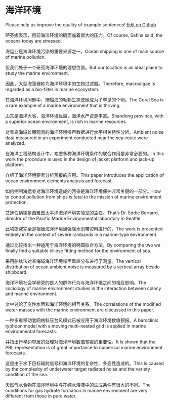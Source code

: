 # 海洋环境

Please help us improve the quality of example sentences! [Edit on Github](https://github.com/jiyushe/jiyu-example-sentence-source/blob/main/chinese/haiyanghuanjing.md)

<p><span class="chinese">萨芬娜表示，目前海洋环境的确面临着很大的压力。</span><span class="english">Of course, Safina said, the oceans today are stressed.</span></p>

<p><span class="chinese">海运业是海洋环境污染的重要来源之一。</span><span class="english">Ocean shipping is one of main source of marine pollution.</span></p>

<p><span class="chinese">但我们处于一个研究海洋环境的理想位置。</span><span class="english">But our location is an ideal place to study the marine environment.</span></p>

<p><span class="chinese">因此，大型海藻被称为海洋环境中的生物过滤器。</span><span class="english">Therefore, macroalgae is regarded as a bio-filter in marine ecosystem.</span></p>

<p><span class="chinese">在海洋环境问题中，珊瑚海的勃勃生机使她成为了罕见的个例。</span><span class="english">The Coral Sea is a rare example of a marine environment that is thriving.</span></p>

<p><span class="chinese">山东是海洋大省，海洋环境优越，海洋水产资源丰富。</span><span class="english">Shandong province, with a superior ocean environment, is rich in marine resources.</span></p>

<p><span class="chinese">对青岛海域长期观测的海洋环境噪声数据进行水平相关特性分析。</span><span class="english">Ambient noise data measured in an experiment conducted near the sea-route were analyzed.</span></p>

<p><span class="chinese">在海洋工程结构设计中，考虑多种海洋环境条件的联合作用是非常必要的。</span><span class="english">In this work the procedure is used in the design of jacket platform and jack-up platform.</span></p>

<p><span class="chinese">介绍了海洋环境要素分析预报的应用。</span><span class="english">This paper introduces the application of ocean environment elements analysis and forecast.</span></p>

<p><span class="chinese">如何控制海运业对海洋环境造成的污染是海洋环境保护非常关键的一部分。</span><span class="english">How to control pollution from ships is fatal to the mission of marine environment protection.</span></p>

<p><span class="chinese">艾迪伯纳德是西雅图太平洋海洋环境实验室的主任。</span><span class="english">That’s Dr. Eddie Bernard, director of the Pacific Marine Environmental laboratory in Seattle.</span></p>

<p><span class="chinese">此项研究完全是根据海洋环境里强降水雨带资料进行的。</span><span class="english">The work is presented entirely in the context of severe rainbands in a marine-type environment.</span></p>

<p><span class="chinese">通过比较找出一种适用于海洋环境的椭圆拟合方法。</span><span class="english">By comparing the two we finally find a suitable ellipse fitting method for the environment of sea.</span></p>

<p><span class="chinese">采用船舷法对某海域海洋环境噪声垂直分布进行了测量。</span><span class="english">The vertical distribution of ocean ambient noise is measured by a vertical array beside shipboard.</span></p>

<p><span class="chinese">海洋环境社会学研究的是人的群体行为与海洋环境之间的相互影响。</span><span class="english">The sociology of marine environment studies in the interaction between colony and marine environment.</span></p>

<p><span class="chinese">文中讨论了变性水团和海洋环境的相互关系。</span><span class="english">The correlations of the modified water-masses with the marine environment are discussed in this paper.</span></p>

<p><span class="chinese">一种多重移动套网格斜压台风模式已被应用于海洋环境数值预报。</span><span class="english">A baroclinic typhoon model with a moving multi-nested grid is applied in marine environmental forecasts.</span></p>

<p><span class="chinese">并指出行星边界居的处理对海洋环境数值预报的重要性。</span><span class="english">It is shown that the PBL representation is of great importance to numerical marine environment forecasts.</span></p>

<p><span class="chinese">这是由于水下目标辐射信号和海洋环境的复杂性、多变性造成的。</span><span class="english">This is caused by the complexity of underwater target radiated noise and the variety condition of the sea.</span></p>

<p><span class="chinese">天然气水合物在海洋环境中与在纯水溶液中的生成条件有很大的不同。</span><span class="english">The conditions for gas hydrate formation in marine environment are very different from those in pure water.</span></p>

